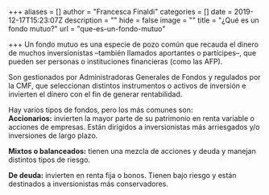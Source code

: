 +++
aliases = []
author = "Francesca Finaldi"
categories = []
date = 2019-12-17T15:23:07Z
description = ""
hide = false
image = ""
title = "¿Qué es un fondo mutuo?"
url = "que-es-un-fondo-mutuo"

+++
Un fondo mutuo es una especie de pozo común que recauda el dinero de muchos inversionistas –también llamados aportantes o partícipes–, que pueden ser personas o instituciones financieras (como las AFP).

Son gestionados por Administradoras Generales de Fondos y regulados por la CMF, que seleccionan distintos instrumentos o activos de inversión e invierten el dinero con el fin de generar rentabilidad.

Hay varios tipos de fondos, pero los más comunes son:  
**Accionarios:** invierten la mayor parte de su patrimonio en renta variable o acciones de empresas. Están dirigidos a inversionistas más arriesgados y/o inversiones de largo plazo.

**Mixtos o balanceados:** tienen una mezcla de acciones y deuda y manejan distintos tipos de riesgo.

**De deuda:** invierten en renta fija o bonos. Tienen bajo riesgo y están destinados a inversionistas más conservadores.